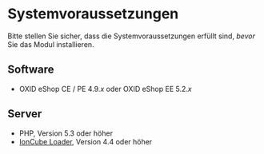 # Systemvoraussetzungen

Bitte stellen Sie sicher, dass die Systemvoraussetzungen erfüllt sind, *bevor* Sie das Modul installieren.

## Software

* OXID eShop CE / PE 4.9.*x* oder OXID eShop EE 5.2.*x*

## Server

* PHP, Version 5.3 oder höher
* [IonCube Loader](https://www.ioncube.com/loaders.php), Version 4.4 oder höher
